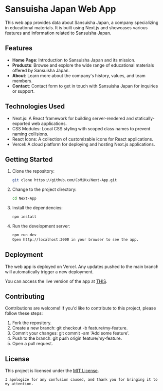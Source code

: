 # Sansuisha Japan Web App

This web app provides data about Sansuisha Japan, a company specializing in educational materials. It is built using Next.js and showcases various features and information related to Sansuisha Japan.

## Features

- **Home Page**: Introduction to Sansuisha Japan and its mission.
- **Products**: Browse and explore the wide range of educational materials offered by Sansuisha Japan.
- **About**: Learn more about the company's history, values, and team members.
- **Contact**: Contact form to get in touch with Sansuisha Japan for inquiries or support.

## Technologies Used

- Next.js: A React framework for building server-rendered and statically-exported web applications.
- CSS Modules: Local CSS styling with scoped class names to prevent naming collisions.
- React Icons: A collection of customizable icons for React applications.
- Vercel: A cloud platform for deploying and hosting Next.js applications.

## Getting Started

1. Clone the repository:

   ```bash
   git clone https://github.com/CoMiKx/Next-App.git
2. Change to the project directory:
   ```bash
   cd Next-App
3. Install the dependencies:
   ```bash
   npm install
4. Run the development server:
   ```bash
   npm run dev
   Open http://localhost:3000 in your browser to see the app.

## Deployment

The web app is deployed on Vercel. Any updates pushed to the main branch will automatically trigger a new deployment.

You can access the live version of the app at [THIS](https://next-app-sansuisha.vercel.app/).

## Contributing
Contributions are welcome! If you'd like to contribute to this project, please follow these steps:

1. Fork the repository.
2. Create a new branch: git checkout -b feature/my-feature.
3. Commit your changes: git commit -am 'Add some feature'.
4. Push to the branch: git push origin feature/my-feature.
5. Open a pull request.

## License
This project is licensed under the [MIT License](https://github.com/git/git-scm.com/blob/main/MIT-LICENSE.txt).

   ```
   I apologize for any confusion caused, and thank you for bringing it to my attention.
   ```
